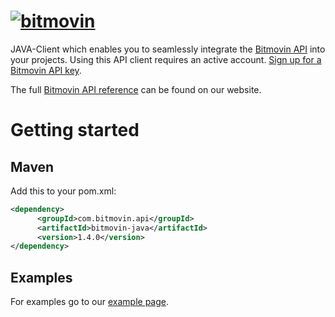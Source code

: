 # [![bitmovin](https://cloudfront-prod.bitmovin.com/wp-content/themes/Bitmovin-V-0.1/images/logo3.png)](http://www.bitmovin.com)
JAVA-Client which enables you to seamlessly integrate the [Bitmovin API](https://bitmovin.com/video-infrastructure-service-bitmovin-api/) into your projects.
Using this API client requires an active account. [Sign up for a Bitmovin API key](https://bitmovin.com/bitmovins-video-api/).

The full [Bitmovin API reference](https://bitmovin.com/encoding-documentation/bitmovin-api/) can be found on our website.

# Getting started
## Maven
Add this to your pom.xml:
```xml
<dependency>
      <groupId>com.bitmovin.api</groupId>
      <artifactId>bitmovin-java</artifactId>
      <version>1.4.0</version>
</dependency>
```

## Examples
For examples go to our [example page](https://github.com/bitmovin/bitmovin-java/tree/develop/src/test/java/com/bitmovin/api/examples/).
